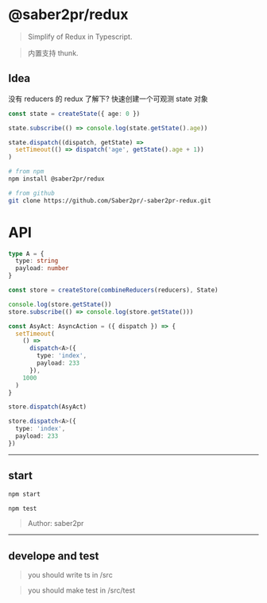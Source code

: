 # @saber2pr/redux

> Simplify of Redux in Typescript.

> 内置支持 thunk.

## Idea

没有 reducers 的 redux 了解下?
快速创建一个可观测 state 对象

```ts
const state = createState({ age: 0 })

state.subscribe(() => console.log(state.getState().age))

state.dispatch((dispatch, getState) =>
  setTimeout(() => dispatch('age', getState().age + 1))
)
```

```bash
# from npm
npm install @saber2pr/redux

# from github
git clone https://github.com/Saber2pr/-saber2pr-redux.git
```

# API

```ts
type A = {
  type: string
  payload: number
}

const store = createStore(combineReducers(reducers), State)

console.log(store.getState())
store.subscribe(() => console.log(store.getState()))

const AsyAct: AsyncAction = ({ dispatch }) => {
  setTimeout(
    () =>
      dispatch<A>({
        type: 'index',
        payload: 233
      }),
    1000
  )
}

store.dispatch(AsyAct)

store.dispatch<A>({
  type: 'index',
  payload: 233
})
```

---

## start

```bash
npm start

npm test
```

> Author: saber2pr

---

## develope and test

> you should write ts in /src

> you should make test in /src/test
